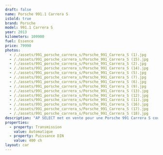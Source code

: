 ```yaml
---
draft: false
name: Porsche 991.1 Carrera S
isSold: true
brand: Porsche
model: 991.1 Carrera S
year: 2013
kilometers: 109900
fuel: Essence
price: 79990
photos:
  - /./assets/991_porsche_carrera_s/Porsche_991_Carrera_S (1).jpg
  - /./assets/991_porsche_carrera_s/Porsche_991_Carrera_S (15).jpg
  - /./assets/991_porsche_carrera_s/Porsche_991_Carrera_S (2).jpg
  - /./assets/991_porsche_carrera_s/Porsche_991_Carrera_S (14).jpg
  - /./assets/991_porsche_carrera_s/Porsche_991_Carrera_S (5).jpg
  - /./assets/991_porsche_carrera_s/Porsche_991_Carrera_S (7).jpg
  - /./assets/991_porsche_carrera_s/Porsche_991_Carrera_S (6).jpg
  - /./assets/991_porsche_carrera_s/Porsche_991_Carrera_S (9).jpg
  - /./assets/991_porsche_carrera_s/Porsche_991_Carrera_S (13).jpg
  - /./assets/991_porsche_carrera_s/Porsche_991_Carrera_S (12).jpg
  - /./assets/991_porsche_carrera_s/Porsche_991_Carrera_S (11).jpg
  - /./assets/991_porsche_carrera_s/Porsche_991_Carrera_S (16).jpg
  - /./assets/991_porsche_carrera_s/Porsche_991_Carrera_S (17).jpg
  - /./assets/991_porsche_carrera_s/Porsche_991_Carrera_S (18).jpg
description: "AP SELECT met en vente pour une Porsche 991 Carrera S coupé 3.8 400ch PDK phase 1.\n\nModèle du 07/2013 avec 109900km.\n\nCouleur blanc carrera unie, intérieur full cuir noir.\n\nCarte Grise française \U0001F1EB\U0001F1F7 sans malus.\n\nVendu avec une garantie 12 mois.\n\nLe véhicule est en parfait état avec carnet complet et historique suivi.\n\nService vidange effectué pour la vente.\nPneus et freins récent\n\nÉquipements et options :\n- Boîte PDK\n- Toit ouvrant électrique\n- Freinage sport étriers rouge\n- Suspensions PASM+\n- Jantes 20\" Carrera S noires\n- Intérieur Cuir entendu\n- Sièges confort électrique 14 voies\n- Volant multifonctions\n- Phares PDLS +\n- Projecteurs de jour à LED\n- Fond de compteur gris quartz\n- Sièges chauffants\n- Régulateur de vitesse\n- Aide au stationnement AV / AR\n- Affichage multifonctions plus\n- Climatisation\n- Éclairage et essuie-glaces automatique\n- Rétroviseurs électriques et chauffants\n- Rétroviseurs int / ext Electrochrome\n- Éclairage d’ambiance\n- Bluetooth\n\nDisponible et visible sur RDV pour acheteur sérieux.\n\nPossibilité d'une garantie 3, 6 ou 12 mois en supplément.\n\nRéalisation des démarches d'immatriculation.\n\nAP SELECT vous propose des solutions de courtage et de conciergerie sur mesure pour profiter librement de votre passion et de votre patrimoine.\n\nPrenez le volant, AP SELECT s'occupe du reste."
properties:
  - property: Transmission
    value: Automatique
  - property: Puissance DIN
    value: 400 ch
layout: car
---
```


